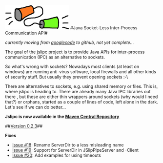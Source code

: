 <img src="https://github.com/ralfstuckert/jslipc/blob/master/org.jslipc/javadoc/resources/jslipcLogo.png" alt="Logo" style="height: 80px;"/>
#Java Socket-Less Inter-Process Communication API#

*currently moving from [googlecode](https://code.google.com/p/jslipc/) to github, not yet complete...*

The goal of the jslipc project is to provide Java APIs for inter-process communication (IPC) as an alternative to sockets. 

So what's wrong with sockets? Nowadays most clients (at least on windows) are running anti-virus software, local firewalls and all other kinds of security stuff. But usually they prevent opening sockets :-\ 

There are alternatives to sockets, e.g. using shared memory or files. This is, where jslipc is heading to. There are already many Java IPC libraries out there , but these are either thin wrappers around sockets (why would I need that?) or orphans, started as a couple of lines of code, left alone in the dark. Let's see if we can do better...

__Jslipc is now available in the [Maven Central Repository](http://search.maven.org/#search%7Cga%7C1%7Cjslipc)__

##<a href="https://github.com/ralfstuckert/jslipc/releases/tag/jslipc-0.2.3">Version 0.2.3</a>##

**Fixes**
- [Issue #18](https://github.com/ralfstuckert/jslipc/issues/18): Rename ServerDir to a less misleading name
- [Issue #19](https://github.com/ralfstuckert/jslipc/issues/19): Support for ServerDir in JSlipPipeServer and -Client
- [Issue #20](https://github.com/ralfstuckert/jslipc/issues/20): Add examples for using timeouts

 

